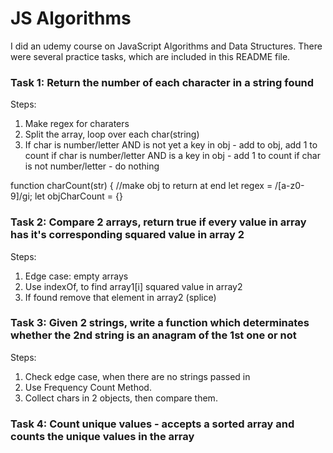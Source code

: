 # JS Algorithms

I did an udemy course on JavaScript Algorithms and Data Structures. There were several practice tasks, which are included in this README file.

### Task 1: Return the number of each character in a string found

Steps: 
1. Make regex for charaters
2. Split the array, loop over each char(string)
3. If char is number/letter AND is not yet a key in obj - add to obj, add 1 to count
if char is number/letter AND is a key in obj - add 1 to count
if char is not number/letter - do nothing

function charCount(str) {
    //make obj to return at end
    let regex = /[a-z0-9]/gi;
    let objCharCount = {}

 ### Task 2: Compare 2 arrays, return true if every value in array has it's corresponding squared value in array 2

 Steps: 
 1. Edge case: empty arrays
 2. Use indexOf, to find array1[i] squared value in array2
 3. If found remove that element in array2 (splice)

 ### Task 3: Given 2 strings, write a function which determinates whether the 2nd string is an anagram of the 1st one or not

 Steps:
 1. Check edge case, when there are no strings passed in
 2. Use Frequency Count Method. 
 3. Collect chars in 2 objects, then compare them.

 ### Task 4: Count unique values - accepts a sorted array and counts the unique values in the array